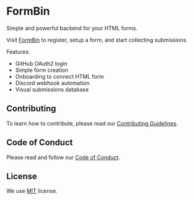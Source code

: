 # FormBin

Simple and powerful backend for your HTML forms.

Visit [FormBin](https://formbin.almostapps.eu/) to register, setup a form, and start collecting submissions.

Features:

- GitHub OAuth2 login
- Simple form creation
- Onboarding to connect HTML form
- Discord webhook automation
- Visual submissions database

## Contributing

To learn how to contribute, please read our [Contributing Guidelines](./CONTRIBUTING.md).

## Code of Conduct

Please read and follow our [Code of Conduct](./CODE_OF_CONDUCT.md).

## License

We use [MIT](./LICENSE) license.
